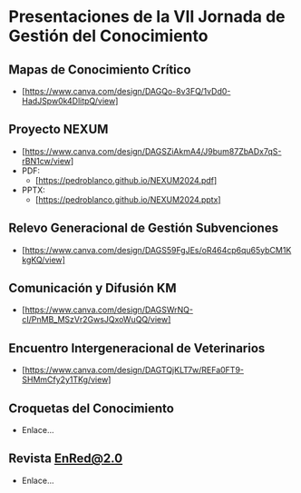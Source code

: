 # Presentaciones de la VII Jornada de Gestión del Conocimiento

## Mapas de Conocimiento Crítico

- [https://www.canva.com/design/DAGQo-8v3FQ/1vDd0-HadJSpw0k4DlitpQ/view]

## Proyecto NEXUM

- [https://www.canva.com/design/DAGSZiAkmA4/J9bum87ZbADx7qS-rBN1cw/view]
- PDF:
  - [https://pedroblanco.github.io/NEXUM2024.pdf]
- PPTX:
  - [https://pedroblanco.github.io/NEXUM2024.pptx]

## Relevo Generacional de Gestión Subvenciones

- [https://www.canva.com/design/DAGS59FgJEs/oR464cp6qu65ybCM1KkgKQ/view]

## Comunicación y Difusión KM

- [https://www.canva.com/design/DAGSWrNQ-cI/PnMB_MSzVr2GwsJQxoWuQQ/view]

## Encuentro Intergeneracional de Veterinarios

- [https://www.canva.com/design/DAGTQjKLT7w/REFa0FT9-SHMmCfy2y1TKg/view]

## Croquetas del Conocimiento

- Enlace...

## Revista EnRed@2.0

- Enlace...
